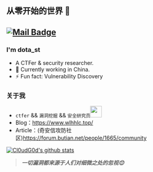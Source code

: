 ## 从零开始的世界 👋
[![Mail Badge](https://img.shields.io/badge/-admin@wlhhlc.top-c14438?style=flat&logo=Gmail&logoColor=white&link=mailto:admin@wlhhlc.top)](admin@wlhhlc.top)
---

### I'm dota_st

- A CTFer & security researcher.
- 🌱 Currently working in China.
- ⚡ Fun fact: Vulnerability Discovery


### 关于我
- `ctfer` && `漏洞挖掘` && `安全研究员`<img src="https://media.giphy.com/media/WUlplcMpOCEmTGBtBW/giphy.gif" width="30"><br>
- Blog：https://www.wlhhlc.top/
- Article：(奇安信攻防社区)https://forum.butian.net/people/1665/community

[![Cl0udG0d's github stats](https://github-readme-stats-git-masterrstaa-rickstaa.vercel.app/api?username=dota-st&show_icons=true&theme=onedark)](https://github.com/anuraghazra/github-readme-stats)

> ***一切漏洞都来源于人们对细微之处的忽视😊***
